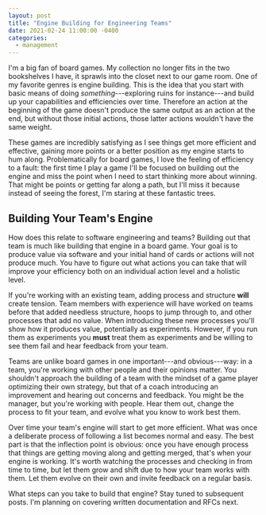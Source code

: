 ```yaml
---
layout: post
title: "Engine Building for Engineering Teams"
date: 2021-02-24 11:00:00 -0400
categories:
  - management
---
```


I'm a big fan of board games. My collection no longer fits in the two bookshelves I have, it sprawls into the closet next to our game room. One of my favorite genres is engine building. This is the idea that you start with basic means of doing *something*---exploring ruins for instance---and build up your capabilities and efficiencies over time. Therefore an action at the beginning of the game doesn't produce the same output as an action at the end, but without those initial actions, those latter actions wouldn't have the same weight.

These games are incredibly satisfying as I see things get more efficient and effective, gaining more points or a better position as my engine starts to hum along. Problematically for board games, I love the feeling of efficiency to a fault: the first time I play a game I'll be focused on building out the engine and miss the point when I need to start thinking more about winning. That might be points or getting far along a path, but I'll miss it because instead of seeing the forest, I'm staring at these fantastic trees.

## Building Your Team's Engine

How does this relate to software engineering and teams? Building out that team is much like building that engine in a board game. Your goal is to produce value via software and your initial hand of cards or actions will not produce much. You have to figure out what actions you can take that will improve your efficiency both on an individual action level and a holistic level.

If you're working with an existing team, adding process and structure **will** create tension. Team members with experience will have worked on teams before that added needless structure, hoops to jump through to, and other processes that add no value. When introducing these new processes you'll show how it produces value, potentially as experiments. However, if you run them as experiments you **must** treat them as experiments and be willing to see them fail and hear feedback from your team.

Teams are unlike board games in one important---and obvious---way: in a team, you're working with other people and their opinions matter. You shouldn't approach the building of a team with the mindset of a game player optimizing their own strategy, but that of a coach introducing an improvement and hearing out concerns and feedback. You might be the manager, but you're working with people. Hear them out, change the process to fit your team, and evolve what you know to work best them.

Over time your team's engine will start to get more efficient. What was once a deliberate process of following a list becomes normal and easy. The best part is that the inflection point is obvious: once you have enough process that things are getting moving along and getting merged, that's when your engine is working. It's worth watching the processes and checking in from time to time, but let them grow and shift due to how your team works with them. Let them evolve on their own and invite feedback on a regular basis.

What steps can you take to build that engine? Stay tuned to subsequent posts. I'm planning on covering written documentation and RFCs next.
